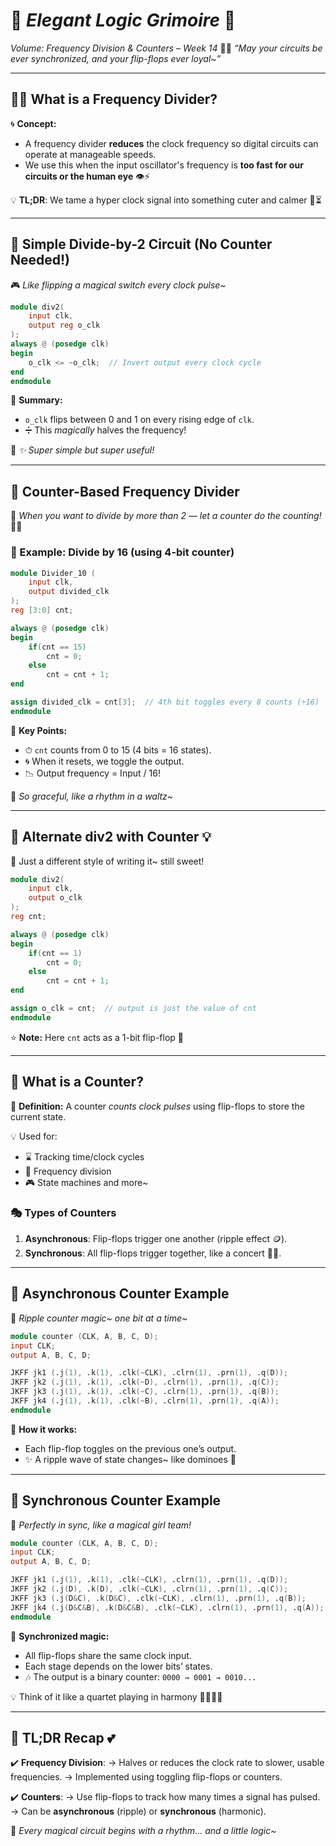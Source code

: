# 🌟 _Elegant Logic Grimoire_ 🌟

_Volume: Frequency Division & Counters – Week 14_
🧠✨ _“May your circuits be ever synchronized, and your flip-flops ever loyal\~”_

---

## 🌈✨ What is a Frequency Divider?

🌀 **Concept:**

- A frequency divider **reduces** the clock frequency so digital circuits can operate at manageable speeds.
- We use this when the input oscillator's frequency is **too fast for our circuits or the human eye** 👁️⚡

💡 **TL;DR**: We tame a hyper clock signal into something cuter and calmer 🐇⏳

---

## 🔹 Simple Divide-by-2 Circuit (No Counter Needed!)

🎮 _Like flipping a magical switch every clock pulse\~_

```verilog
module div2(
    input clk,
    output reg o_clk
);
always @ (posedge clk)
begin
    o_clk <= ~o_clk;  // Invert output every clock cycle
end
endmodule
```

🌟 **Summary:**

- `o_clk` flips between 0 and 1 on every rising edge of `clk`.
- ➗ This _magically_ halves the frequency!

🔧 _✨ Super simple but super useful!_

---

## 🔸 Counter-Based Frequency Divider

🧮 _When you want to divide by more than 2 — let a counter do the counting!_ 🧚‍♀️

### 💠 Example: Divide by 16 (using 4-bit counter)

```verilog
module Divider_10 (
    input clk,
    output divided_clk
);
reg [3:0] cnt;

always @ (posedge clk)
begin
    if(cnt == 15)
        cnt = 0;
    else
        cnt = cnt + 1;
end

assign divided_clk = cnt[3];  // 4th bit toggles every 8 counts (÷16)
endmodule
```

🌟 **Key Points:**

- ⏱ `cnt` counts from 0 to 15 (4 bits = 16 states).
- 🌀 When it resets, we toggle the output.
- 📉 Output frequency = Input / 16!

🧡 _So graceful, like a rhythm in a waltz\~_

---

## 🧪 Alternate div2 with Counter 💡

🧸 Just a different style of writing it\~ still sweet!

```verilog
module div2(
    input clk,
    output o_clk
);
reg cnt;

always @ (posedge clk)
begin
    if(cnt == 1)
        cnt = 0;
    else
        cnt = cnt + 1;
end

assign o_clk = cnt;  // output is just the value of cnt
endmodule
```

⭐ **Note:** Here `cnt` acts as a 1-bit flip-flop 💫

---

## 🔹 What is a Counter?

🔁 **Definition:** A counter _counts clock pulses_ using flip-flops to store the current state.

💡 Used for:

- ⌛ Tracking time/clock cycles
- 💎 Frequency division
- 🎮 State machines and more\~

### 🎭 Types of Counters

1. **Asynchronous**: Flip-flops trigger one another (ripple effect 🪙).
2. **Synchronous**: All flip-flops trigger together, like a concert 👯‍♀️.

---

## 🔸 Asynchronous Counter Example

🎀 _Ripple counter magic\~ one bit at a time\~_

```verilog
module counter (CLK, A, B, C, D);
input CLK;
output A, B, C, D;

JKFF jk1 (.j(1), .k(1), .clk(~CLK), .clrn(1), .prn(1), .q(D));
JKFF jk2 (.j(1), .k(1), .clk(~D), .clrn(1), .prn(1), .q(C));
JKFF jk3 (.j(1), .k(1), .clk(~C), .clrn(1), .prn(1), .q(B));
JKFF jk4 (.j(1), .k(1), .clk(~B), .clrn(1), .prn(1), .q(A));
endmodule
```

🌟 **How it works:**

- Each flip-flop toggles on the previous one’s output.
- ✨ A ripple wave of state changes\~ like dominoes 🎴

---

## 🔹 Synchronous Counter Example

💖 _Perfectly in sync, like a magical girl team!_

```verilog
module counter (CLK, A, B, C, D);
input CLK;
output A, B, C, D;

JKFF jk1 (.j(1), .k(1), .clk(~CLK), .clrn(1), .prn(1), .q(D));             // LSB
JKFF jk2 (.j(D), .k(D), .clk(~CLK), .clrn(1), .prn(1), .q(C));            // next bit
JKFF jk3 (.j(D&C), .k(D&C), .clk(~CLK), .clrn(1), .prn(1), .q(B));        // and so on
JKFF jk4 (.j(D&C&B), .k(D&C&B), .clk(~CLK), .clrn(1), .prn(1), .q(A));    // MSB
endmodule
```

💫 **Synchronized magic:**

- All flip-flops share the same clock input.
- Each stage depends on the lower bits’ states.
- 🎶 The output is a binary counter: `0000 → 0001 → 0010...`

💡 Think of it like a quartet playing in harmony 🎻🎷🎹🎺

---

## 🌸 TL;DR Recap 💕

✔️ **Frequency Division**:
→ Halves or reduces the clock rate to slower, usable frequencies.
→ Implemented using toggling flip-flops or counters.

✔️ **Counters**:
→ Use flip-flops to track how many times a signal has pulsed.
→ Can be **asynchronous** (ripple) or **synchronous** (harmonic).

💎 _Every magical circuit begins with a rhythm... and a little logic\~_
